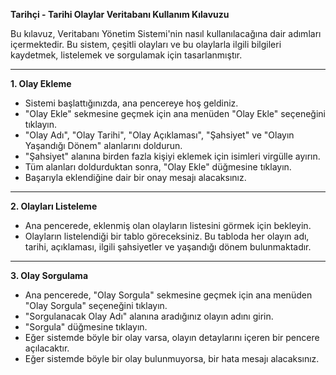 **Tarihçi - Tarihi Olaylar Veritabanı Kullanım Kılavuzu**

Bu kılavuz, Veritabanı Yönetim Sistemi'nin nasıl kullanılacağına dair adımları içermektedir. Bu sistem, çeşitli olayları ve bu olaylarla ilgili bilgileri kaydetmek, listelemek ve sorgulamak için tasarlanmıştır.

---

**1. Olay Ekleme**

- Sistemi başlattığınızda, ana pencereye hoş geldiniz.
- "Olay Ekle" sekmesine geçmek için ana menüden "Olay Ekle" seçeneğini tıklayın.
- "Olay Adı", "Olay Tarihi", "Olay Açıklaması", "Şahsiyet" ve "Olayın Yaşandığı Dönem" alanlarını doldurun.
- "Şahsiyet" alanına birden fazla kişiyi eklemek için isimleri virgülle ayırın.
- Tüm alanları doldurduktan sonra, "Olay Ekle" düğmesine tıklayın.
- Başarıyla eklendiğine dair bir onay mesajı alacaksınız.

---

**2. Olayları Listeleme**

- Ana pencerede, eklenmiş olan olayların listesini görmek için bekleyin.
- Olayların listelendiği bir tablo göreceksiniz. Bu tabloda her olayın adı, tarihi, açıklaması, ilgili şahsiyetler ve yaşandığı dönem bulunmaktadır.

---

**3. Olay Sorgulama**

- Ana pencerede, "Olay Sorgula" sekmesine geçmek için ana menüden "Olay Sorgula" seçeneğini tıklayın.
- "Sorgulanacak Olay Adı" alanına aradığınız olayın adını girin.
- "Sorgula" düğmesine tıklayın.
- Eğer sistemde böyle bir olay varsa, olayın detaylarını içeren bir pencere açılacaktır.
- Eğer sistemde böyle bir olay bulunmuyorsa, bir hata mesajı alacaksınız.

